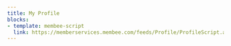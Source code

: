 ```yaml
---
title: My Profile
blocks:
- template: membee-script
  link: https://memberservices.membee.com/feeds/Profile/ProfileScript.ashx?cid=1134&pid=5501
---
```


